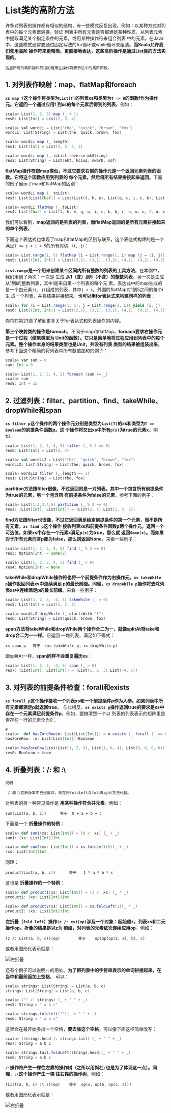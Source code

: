 List类的高阶方法
===================================================================================
许多对列表的操作都有相似的结构，有一些模式反复出现。例如：以某种方式对列表中的每个元素做转换，验证
列表中所有元素是否都满足某种性质，从列表元素中提取满足某个指定条件的元素，或用某种操作符来组合列表
中的元素。在Java中，这些模式通常要通过固定写法的for循环或while循环来组装。**而Scala允许我们使用高阶
操作符来更精简、更直接地表达，这些高阶操作是通过List类的方法实现的**。
```
这里所说的高阶操作符指的是用在操作符表示法中的高阶函数。
```

## 1. 对列表作映射：map、flatMap和foreach
**`xs map f`这个操作将类型为`List[T]`的列表xs和类型为`T => U`的函数f作为操作元。它返回一个通过应用f
到xs的每个元素后得到的列表**。例如：
```scala
scala> List(1, 2, 3) map (_ + 1)
res0: List[Int] = List(2, 3, 4)

scala> val wordLi = List("the", "quick", "brown", "fox")
wordLi: List[String] = List(the, quick, brown, fox)

scala> wordLi map (_.length)
res1: List[Int] = List(3, 5, 5, 3)

scala> wordLi map (_.toList.reverse.mkString)
res2: List[String] = List(eht, kciuq, nworb, xof)
```
**flatMap操作符跟map类似，不过它要求右侧的操作元是一个返回元素列表的函数。它将这个函数应用到列表的
每个元素，然后将所有结果拼接起来返回**。下面的例子展示了map和flatMap的区别：
```scala
scala> wordLi map (_.toList)
res3: List[List[Char]] = List(List(t, h, e), List(q, u, i, c, k), List(b, r, o, w, n), List(f, o, x))

scala> wordLi flatMap (_.toList)
res4: List[Char] = List(t, h, e, q, u, i, c, k, b, r, o, w, n, f, o, x)
```
我们可以看到，**map返回的是列表的列表，而flatMap返回的是所有元素拼接起来的单个列表**。

下面这个表达式也体现了map和flatMap的区别与联系，这个表达式构建的是一个满足`1 <= j < i < 5`的所有对偶
`（i, j）`：
```scala
scala> List.range(1, 5) flatMap (i ⇒ List.range(1, i) map (j ⇒ (i, j)))
res5: List[(Int, Int)] = List((2,1), (3,1), (3,2), (4,1), (4,2), (4,3))
```
**`List.range`是一个用来创建某个区间内所有整数的列表的工具方法**。在本例中，我们用到了两次：一次是
生成 **从1（含）到5（不含）的整数列表**，另一次是生成从1到i的整数列表，其中i是来自第一个列表的每个元
素。表达式中的map生成的是一个由元素`(i, j)`组成的列表，其中`j < i`。外围的flatMap对1到5之间的每个i生
成一个列表，并将结果拼接起来。**也可以用for表达式来构建同样的列表**：
```scala
scala> for (i ← List.range(1, 5); j ← List.range(1, i)) yield (i, j)
res6: List[(Int, Int)] = List((2,1), (3,1), (3,2), (4,1), (4,2), (4,3))
```
你将在第23章了解到更多关于for表达式和列表操作的内容。

**第三个映射类的操作是foreach**。不同于map和flatMap，**foreach要求右操作元是一个过程（结果类型为
Unit的函数）。它只是简单地将过程应用到列表中的每个元素。整个操作本身的结果类型也是Unit，并没有列表
类型的结果被组装出来**。参考下面这个精简的将列表中所有数值加和的例子：
```scala
scala> var sum = 0
sum: Int = 0

scala> List(1, 2, 3, 4, 5) foreach (sum += _)
scala> sum 
res8: Int = 15
```

## 2. 过滤列表：filter、partition、find、takeWhile、dropWhile和span
**`xs filter p`这个操作的两个操作元分别是类型为`List[T]`的xs和类型为`T => Boolean`的前提条件函数p。这
个操作将交出xs中所有`p(x)`为true的元素x**。例如：
```scala
scala> List(1, 2, 3, 4, 5) filter (_ % 2 == 0)
res0: List[Int] = List(2, 4)

scala> val wordLi2 = List("the", "quick", "brown", "fox")
wordLi2: List[String] = List(the, quick, brown, fox)

scala> wordLi2 filter (_.length == 3)
res1: List[String] = List(the, fox)
```
**partition方法跟filter很像，不过返回的是一对列表。其中一个包含所有前提条件为true的元素，另一个包含所
有前提条件为false的元素**。参考下面的例子：
```scala
scala> List(1,2,3,4,5) partition (_ % 2 == 0)
res2: (List[Int], List[Int]) = (List(2, 4),List(1, 3, 5))
```
**find方法跟filter也很像，不过它返回满足给定前提条件的第一个元素，而不是所有元素。`xs find p`这个操作
接收列表xs和前提条件函数p两个操作元，返回一个可选值。如果xs中存在一个元素x满足`p(x)`为true，那么就
返回`Some(x)`。而如果对于所有元素而言p都为false，那么则返回None**。来看一些例子：
```scala
scala> List(1, 2, 3, 4, 5) find (_ % 2 == 0)
res3: Option[Int] = Some(2)

scala> List(1, 2, 3, 4, 5) find (_ < 0)
res4: Option[Int] = None
```
**takeWhile和dropWhile操作符也将一个前提条件作为右操作元。`xs takeWhile p`操作返回列表xs中连续满足
p的最长前缀。同理，`xs dropWhile p`操作将去除列表xs中连续满足p的最长前缀**。来看一些例子：
```scala
scala> List(1, 2, 3, -4, 5) takeWhile (_ > 0)
res5: List[Int] = List(1, 2, 3)

scala> wordLi2 dropWhile (_ startsWith "t")
res6: List[String] = List(quick, brown, fox)
```
**span方法将takeWhile和dropWhile两个操作合二为一，就像splitAt将take和drop合二为一一样**。它返回
一堆列表，满足如下等式：
```
xs span p   等于  (xs takeWhile p, xs dropWhile p)
```
跟splitAt一样，**span同样不会重复遍历xs**：
```scala
scala> List(1, 2, 3, -4, 5) span (_ > 0)
res7: (List[Int], List[Int]) = (List(1, 2, 3),List(-4, 5))
```

## 3. 对列表的前提条件检查：forall和exists
**`xs forall p`这个操作接收一个列表xs和一个前提条件p作为入参。如果列表中所有元素都满足p就返回true**。
与此相反，**`xs exists p`操作返回true的要求是xs中存在一个元素满足前提条件p**。例如，要搞清楚一个以
列表的列表表示的矩阵里是否存在一行的元素全为0：
```scala
# 
scala>  def hasZoreRow(m: List[List[Int]]) = m exists (_ forall (_ == 0))
hasZoreRow: (m: List[List[Int]])Boolean

scala> hasZoreRow(List(List(1, 2, 3), List(1, 0, 4), List(0, 0, 0, 0))) 
res0: Boolean = true
```

## 4. 折叠列表：/: 和 :\
```
说明

 /:和:\在新版本中已经废弃，现在用foldLeft与foldRight方法代替。
```
对列表的另一种常见操作是 **用某种操作符合并元素**。例如：
```
sum(List(a, b, c))      等于  0 + a + b + c
```
下面是一个 **折叠操作的特例**：
```scala
scala> def sum1(xs: List[Int]) = (0 /: xs) (_ + _)
sum1: (xs: List[Int])Int

scala> def sum2(xs: List[Int]) = xs.foldLeft(0)(_ + _)
(xs: List[Int])Int
```
同理：
```
product(List(a, b, c))      等于   1 * a * b * c 
```
这也是 **折叠操作的一个特例**：
```scala
scala> def product1(xs: List[Int]) = (1 /: xs) (_ * _)
product1: (xs: List[Int])Int

scala> def product2(xs: List[Int]) = xs.foldLeft(1)(_ * _)
product2: (xs: List[Int])Int
```
**左折叠（`fold left`）操作`(z /: xs)(op)`涉及一个对象：起始值z，列表xs和二元操作op。折叠的结果是以z为
前缀，对列表的元素依次连续应用op**。例如：
```
(z /: List(a, b, c))(op)        等于    op(op(op(z, a), b), c)
```
或者用图形化表示就是：

![左折叠](img/1.png)

还有个例子可以说明`/:`的用处。**为了把列表中的字符串表示的单词拼接起来，在当中和最前面加上空格**。
可以：
```scala
scala> strings: List[String] = List(a, b, c)
strings: List[String] = List(a, b, c)

scala> ("" /: strings) (_ + " " + _)
res5: String = " a b c"

scala> strings.foldLeft("")(_ + " " + _)
res6: String = " a b c"
```
这里会在最开始多出一个空格，**要去除这个空格**，可以像下面这样简单改写：
```scala
scala> (strings.head /: strings.tail) (_ + " " + _)
res7: String = a b c

scala> strings.tail.foldLeft(strings.head)(_ + " " + _)
res8: String = a b c
```
**`/:`操作符产生一棵往左靠的操作树（之所以用斜杠`/`也是为了体现这一点）。同理，`:\`这个操作产生一棵
往右靠的操作树**。例如：
```
(List(a, b, c) :\ z)(op)    等于  op(a, op(b, op(c, z)))
```
或者用图形化表示就是：

![右折叠](img/2.png)



